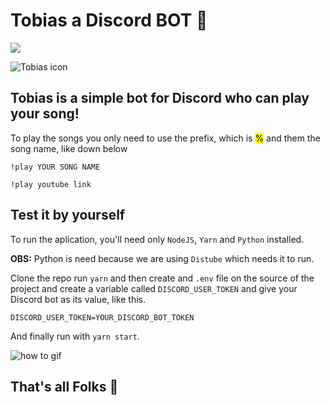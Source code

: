 # Tobias a Discord BOT 🤖

![](https://img.shields.io/github/last-commit/brn1x/tobias-discord-bot)

![Tobias icon](https://i.ibb.co/bBt2nqj/padeiro.png)

## Tobias is a simple bot for Discord who can play your song!

To play the songs you only need to use the prefix, which is <mark>%</mark> and them the song name, like down below

```
!play YOUR SONG NAME 
```
```
!play youtube link
```

## Test it by yourself

To run the aplication, you'll need only `NodeJS`, `Yarn` and `Python` installed.  

**OBS:** Python is need because we are using `Distube` which needs it to run.

Clone the repo run `yarn` and then create and `.env` file on the source of the project and create a variable called `DISCORD_USER_TOKEN` and give your Discord bot as its value, like this.
```
DISCORD_USER_TOKEN=YOUR_DISCORD_BOT_TOKEN
```
And finally run with `yarn start`.

![how to gif](https://thumb.gyazo.com/thumb/994_w/eyJhbGciOiJIUzI1NiJ9.eyJpbWciOiJfMjkxZDQ3MzZlYjlhZmUyODQxZjMwZWVlYTQxODIyOTgifQ.MmllfOaStAmIwpN1ntR5HEHWHSzjHwt1o2JVPmDxg2w-gif.gif)

## That's all Folks 🤖